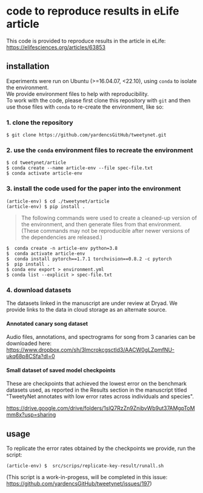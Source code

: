 # code to reproduce results in eLife article

This code is provided to reproduce results in the article in eLife:
https://elifesciences.org/articles/63853

## installation

Experiments were run on Ubuntu (>=16.04.07, <22.10), 
using `conda` to isolate the environment.  
We provide environment files to help with reproducibility.  
To work with the code, please first clone this repository 
with `git` and then use those files with `conda` 
to re-create the environment, like so:  

### 1. clone the repository

```console
$ git clone https://github.com/yardencsGitHub/tweetynet.git
```

### 2. use the `conda` environment files to recreate the environment

```console
$ cd tweetynet/article
$ conda create --name article-env --file spec-file.txt
$ conda activate article-env
```

### 3. install the code used for the paper into the environment

```
(article-env) $ cd ./tweetynet/article
(article-env) $ pip install .
```

> The following commands were used to create a cleaned-up version 
of the environment, and then generate files from that environment. 
(These commands may not be reproducible after newer versions of 
the dependencies are released.)
```console
$  conda create -n article-env python=3.8
$  conda activate article-env
$  conda install pytorch==1.7.1 torchvision==0.8.2 -c pytorch
$  pip install .
$ conda env export > environment.yml
$ conda list --explicit > spec-file.txt
```

### 4. download datasets

The datasets linked in the manuscript are under review at Dryad.
We provide links to the data in cloud storage as an alternate source. 

#### Annotated canary song dataset

Audio files, annotations, and spectrograms for song from 3 canaries can be downloaded here:  
https://www.dropbox.com/sh/3lmcrokcgsctld3/AACW0gLZpmfNU-ukq68p8CSfa?dl=0

#### Small dataset of saved model checkpoints

These are checkpoints that achieved the lowest error
on the benchmark datasets used,
as reported in the Results section in the manuscript titled 
"TweetyNet annotates with low error rates across individuals and species".

https://drive.google.com/drive/folders/1slQ7RzZn9ZnibvWb9ut37AMgpToMmm8x?usp=sharing

## usage

To replicate the error rates obtained by the checkpoints we provide, 
run the script:

```console
(article-env) $  src/scrips/replicate-key-result/runall.sh
```

(This script is a work-in-progess, will be completed in this issue:
https://github.com/yardencsGitHub/tweetynet/issues/197)
